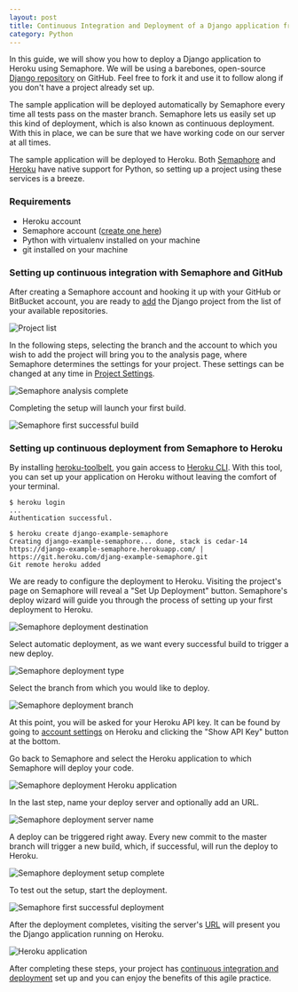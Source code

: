 ```yaml
---
layout: post
title: Continuous Integration and Deployment of a Django application from GitHub to Heroku with Semaphore
category: Python
---
```


In this guide, we will show you how to deploy a Django application to Heroku
using Semaphore. We will be using a barebones, open-source [Django repository](https://github.com/ervinb/django_example)
on GitHub. Feel free to fork it and use it to follow along if you don't have a
project already set up.

The sample application will be deployed automatically by Semaphore every time all
tests pass on the master branch. Semaphore lets us easily set up this kind of
deployment, which is also known as continuous deployment. With this in place,
we can be sure that we have working code on our server at all times.

The sample application will be deployed to Heroku. Both [Semaphore](https://semaphoreci.com/docs/python-continuous-integration.html)
and [Heroku](https://devcenter.heroku.com/articles/getting-started-with-python#introduction)
have native support for Python, so setting up a project using these services is
a breeze.

### Requirements

  - Heroku account
  - Semaphore account ([create one here](https://semaphoreci.com/users/sign_up))
  - Python with virtualenv installed on your machine
  - git installed on your machine

### Setting up continuous integration with Semaphore and GitHub

After creating a Semaphore account and hooking it up with your GitHub or BitBucket
account, you are ready to [add](https://semaphoreci.com/docs/adding-github-bitbucket-project-to-semaphore.html)
the Django project from the list of your available repositories.

<img src="/docs/assets/img/languages/python/deploy-django-to-heroku/django_project_list.png" class="img-responsive img-bordered" alt="Project list">

In the following steps, selecting the branch and the account to which you wish
to add the project will bring you to the analysis page, where Semaphore determines
the settings for your project. These settings can be changed at any time in
[Project Settings](https://semaphoreci.com/docs/customizing-build-commands.html).

<img src="/docs/assets/img/languages/python/deploy-django-to-heroku/django_analysis_complete.png" class="img-responsive img-bordered" alt="Semaphore analysis complete">

Completing the setup will launch your first build.

<first-build-success>
<img src="/docs/assets/img/languages/python/deploy-django-to-heroku/django_first_build.png" class="img-responsive img-bordered" alt="Semaphore first successful build">

### Setting up continuous deployment from Semaphore to Heroku

By installing [heroku-toolbelt](https://toolbelt.heroku.com/debian), you gain
access to [Heroku CLI](https://github.com/heroku/heroku). With this tool, you can
set up your application on Heroku without leaving the comfort of your terminal.

```
$ heroku login
...
Authentication successful.

$ heroku create django-example-semaphore
Creating django-example-semaphore... done, stack is cedar-14
https://django-example-semaphore.herokuapp.com/ | https://git.heroku.com/djang-example-semaphore.git
Git remote heroku added
```

We are ready to configure the deployment to Heroku. Visiting the project's page
on Semaphore will reveal a "Set Up Deployment" button. Semaphore's deploy wizard
will guide you through the process of setting up your first deployment to Heroku.

<img src="/docs/assets/img/languages/python/deploy-django-to-heroku/django_deployment_destination.png" class="img-responsive img-bordered" alt="Semaphore deployment destination">

Select automatic deployment, as we want every successful build to trigger a new
deploy.

<img src="/docs/assets/img/languages/python/deploy-django-to-heroku/django_deployment_type.png" class="img-responsive img-bordered" alt="Semaphore deployment type">

Select the branch from which you would like to deploy.

<img src="/docs/assets/img/languages/python/deploy-django-to-heroku/django_deployment_branch.png" class="img-responsive img-bordered" alt="Semaphore deployment branch">

At this point, you will be asked for your Heroku API key. It can be found by
going to [account settings](https://dashboard.heroku.com/account) on Heroku and
clicking the "Show API Key" button at the bottom.

Go back to Semaphore and select the Heroku application to which Semaphore will
deploy your code.

<img src="/docs/assets/img/languages/python/deploy-django-to-heroku/django_deployment_heroku_app.png" class="img-responsive img-bordered" alt="Semaphore deployment Heroku application">

In the last step, name your deploy server and optionally add an URL.

<img src="/docs/assets/img/languages/python/deploy-django-to-heroku/django_deployment_server_name.png" class="img-responsive img-bordered" alt="Semaphore deployment server name">

A deploy can be triggered right away. Every new commit to the master branch will
trigger a new build, which, if successful, will run the deploy to Heroku.

<img src="/docs/assets/img/languages/python/deploy-django-to-heroku/django_deployment_setup_complete.png" class="img-responsive img-bordered" alt="Semaphore deployment setup complete">

To test out the setup, start the deployment.

<img src="/docs/assets/img/languages/python/deploy-django-to-heroku/django_deployment_first.png" class="img-responsive img-bordered" alt="Semaphore first successful deployment">

After the deployment completes, visiting the server's [URL](https://django-example-semaphore.herokuapp.com/)
will present you the Django application running on Heroku.

<img src="/docs/assets/img/languages/python/deploy-django-to-heroku/django_deployment_app_page.png" class="img-responsive img-bordered" alt="Heroku application">

After completing these steps, your project has [continuous integration and deployment](https://semaphoreci.com/community/tutorials/continuous-integration)
set up and you can enjoy the benefits of this agile practice.
